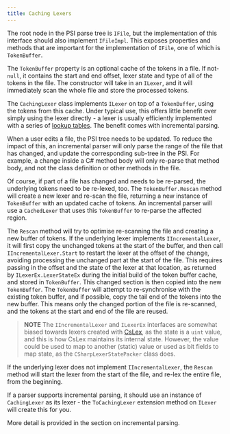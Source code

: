 ```yaml
---
title: Caching Lexers
---
```


The root node in the PSI parse tree is `IFile`, but the implementation of this interface should also implement `IFileImpl`. This exposes properties and methods that are important for the implementation of `IFile`, one of which is `TokenBuffer`.

The `TokenBuffer` property is an optional cache of the tokens in a file. If not-`null`, it contains the start and end offset, lexer state and type of all of the tokens in the file. The constructor will take in an `ILexer`, and it will immediately scan the whole file and store the processed tokens.

The `CachingLexer` class implements `ILexer` on top of a `TokenBuffer`, using the tokens from this cache. Under typical use, this offers little benefit over simply using the lexer directly - a lexer is usually efficiently implemented with a series of [lookup tables](http://www.cs.man.ac.uk/~pjj/cs212/ho/node6.html). The benefit comes with incremental parsing.

When a user edits a file, the PSI tree needs to be updated. To reduce the impact of this, an incremental parser will only parse the range of the file that has changed, and update the corresponding sub-tree in the PSI. For example, a change inside a C# method body will only re-parse that method body, and not the class definition or other methods in the file.

Of course, if part of a file has changed and needs to be re-parsed, the underlying tokens need to be re-lexed, too. The `TokenBuffer.Rescan` method will create a new lexer and re-scan the file, returning a new instance of `TokenBuffer` with an updated cache of tokens. An incremental parser will use a `CachedLexer` that uses this `TokenBuffer` to re-parse the affected region.

The `Rescan` method will try to optimise re-scanning the file and creating a new buffer of tokens. If the underlying lexer implements `IIncrementalLexer`, it will first copy the unchanged tokens at the start of the buffer, and then call `IIncrementalLexer.Start` to restart the lexer at the offset of the change, avoiding processing the unchanged part at the start of the file. This requires passing in the offset and the state of the lexer at that location, as returned by `ILexerEx.LexerStateEx` during the initial build of the token buffer cache, and stored in `TokenBuffer`. This changed section is then copied into the new `TokenBuffer`. The `TokenBuffer` will attempt to re-synchronise with the existing token buffer, and if possible, copy the tail end of the tokens into the new buffer. This means only the changed portion of the file is re-scanned, and the tokens at the start and end of the file are reused.

> **NOTE** The `IIncrementalLexer` and `ILexerEx` interfaces are somewhat biased towards lexers created with [CsLex](CsLex.md), as the state is a `uint` value, and this is how CsLex maintains its internal state. However, the value could be used to map to another (static) value or used as bit fields to map state, as the `CSharpLexerStatePacker` class does.

If the underlying lexer does not implement `IIncrementalLexer`, the `Rescan` method will start the lexer from the start of the file, and re-lex the entire file, from the beginning.

If a parser supports incremental parsing, it should use an instance of `CachingLexer` as its lexer - the `ToCachingLexer` extension method on `ILexer` will create this for you.

More detail is provided in the section on incremental parsing.
